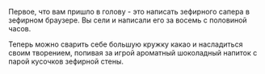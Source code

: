 Первое, что вам пришло в голову - это написать зефирного сапера в зефирном браузере. 
Вы сели и написали его за восемь с половиной часов.

Теперь можно сварить себе большую кружку какао и насладиться своим творением,
попивая за игрой ароматный шоколадный напиток с парой кусочков зефирной стены.
